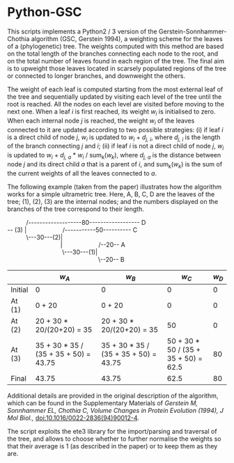 # Python-GSC

This scripts implements a Python2 / 3 version of the Gerstein-Sonnhammer-Chothia algorithm (GSC, Gerstein 1994), a weighting scheme for the leaves of a (phylogenetic) tree. The weights computed with this method are based on the total length of the branches connecting each node to the root, and on the total number of leaves found in each region of the tree. The final aim is to upweight those leaves located in scarsely populated regions of the tree or connected to longer branches, and downweight the others.

The weight of each leaf is computed starting from the most external leaf of the tree and sequentially updated by visiting each level of the tree until the root is reached. All the nodes on each level are visited before moving to the next one. When a leaf *i* is first reached, its weight *w<sub>i</sub>* is initialised to zero. When each internal node *j* is reached, the weight *w<sub>i</sub>* of the leaves connected to it are updated according to two possible strategies:
(i) if leaf *i* is a direct child of node *j*,  *w<sub>i</sub>* is updated to *w<sub>i</sub>* + *d<sub>j, i</sub>*, where *d<sub>j, i</sub>* is the length of the branch connecting *j* and *i*;
(ii) if leaf *i* is not a direct child of node *j*, *w<sub>i</sub>* is updated to *w<sub>i</sub>* + *d<sub>j, a</sub>* \* *w<sub>i</sub>* / sum<sub>k</sub>(*w<sub>k</sub>*), where *d<sub>j, a</sub>* is the distance between node *j* and its direct child *a* that is a parent of *i*, and sum<sub>k</sub>(*w<sub>k</sub>*) is the sum of the current weights of all the leaves connected to *a*.

The following example (taken from the paper) illustrates how the algorithm works for a simple ultrametric tree. Here, A, B, C, D are the leaves of the tree; (1), (2), (3) are the internal nodes; and the numbers displayed on the branches of the tree correspond to their length.

&nbsp;&nbsp;&nbsp;&nbsp;&nbsp;&nbsp;&nbsp;&nbsp;&nbsp;&nbsp;&nbsp;/-------------------80------------------&nbsp;D<br>
--&nbsp;(3) |&nbsp;&nbsp;&nbsp;&nbsp;&nbsp;&nbsp;&nbsp;&nbsp;&nbsp;&nbsp;&nbsp;&nbsp;&nbsp;&nbsp;&nbsp;&nbsp;&nbsp;&nbsp;&nbsp;&nbsp;&nbsp;/-----------50----------&nbsp;C<br>
&nbsp;&nbsp;&nbsp;&nbsp;&nbsp;&nbsp;&nbsp;&nbsp;&nbsp;&nbsp;&nbsp;\\---30---(2)|<br>
&nbsp;&nbsp;&nbsp;&nbsp;&nbsp;&nbsp;&nbsp;&nbsp;&nbsp;&nbsp;&nbsp;&nbsp;&nbsp;&nbsp;&nbsp;&nbsp;&nbsp;&nbsp;&nbsp;&nbsp;&nbsp;&nbsp;&nbsp;&nbsp;&nbsp;&nbsp;&nbsp;&nbsp;&nbsp;&nbsp;&nbsp;|&nbsp;&nbsp;&nbsp;&nbsp;&nbsp;&nbsp;&nbsp;&nbsp;&nbsp;&nbsp;&nbsp;&nbsp;&nbsp;&nbsp;&nbsp;&nbsp;&nbsp;&nbsp;&nbsp;&nbsp;&nbsp;/--20--&nbsp;A<br>
&nbsp;&nbsp;&nbsp;&nbsp;&nbsp;&nbsp;&nbsp;&nbsp;&nbsp;&nbsp;&nbsp;&nbsp;&nbsp;&nbsp;&nbsp;&nbsp;&nbsp;&nbsp;&nbsp;&nbsp;&nbsp;&nbsp;&nbsp;&nbsp;&nbsp;&nbsp;&nbsp;&nbsp;&nbsp;&nbsp;&nbsp;&nbsp;\\---30---(1)|<br>
&nbsp;&nbsp;&nbsp;&nbsp;&nbsp;&nbsp;&nbsp;&nbsp;&nbsp;&nbsp;&nbsp;&nbsp;&nbsp;&nbsp;&nbsp;&nbsp;&nbsp;&nbsp;&nbsp;&nbsp;&nbsp;&nbsp;&nbsp;&nbsp;&nbsp;&nbsp;&nbsp;&nbsp;&nbsp;&nbsp;&nbsp;&nbsp;&nbsp;&nbsp;&nbsp;&nbsp;&nbsp;&nbsp;&nbsp;&nbsp;&nbsp;&nbsp;&nbsp;&nbsp;&nbsp;&nbsp;&nbsp;&nbsp;&nbsp;&nbsp;&nbsp;&nbsp;&nbsp;\\--20--&nbsp;B<br>

|          | *w<sub>A</sub>*                                | *w<sub>B</sub>*                              | *w<sub>C</sub>*                                 | *w<sub>D</sub>*  |
|-------------------------|----------------------------------|---------------------------------|-----------------------------------|----|
| Initial| 0                                | 0                               | 0                                 | 0  |
| At (1)            | 0 + 20                               | 0 + 20                              | 0                                 | 0  |
| At (2)            | 20 + 30 * 20/(20+20) = 35                  | 20 + 30 * 20/(20+20) = 35                 | 50                                | 0  |
| At (3)            | 35 + 30 * 35 / (35 + 35 + 50) = 43.75  | 35 + 30 * 35 / (35 + 35 + 50) = 43.75 | 50 + 30  * 50 / (35 + 35 + 50)  = 62.5 | 80 |
| Final   | 43.75                            | 43.75                           | 62.5                              | 80 |



Additional details are provided in the original description of the algorithm, which can be found in the Supplementary Materials of *Gerstein M, Sonnhammer EL, Chothia C, Volume Changes in Protein Evolution (1994), J Mol Biol.,* <a href="doi:10.1016/0022-2836(94)90012-4">doi:10.1016/0022-2836(94)90012-4</a>.

The script exploits the ete3 library for the import/parsing and traversal of the tree, and allows to choose whether to further normalise the weights so that their average is 1 (as described in the paper) or to keep them as they are.
